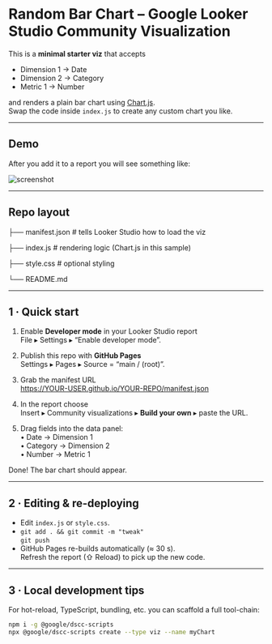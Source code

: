 # Random Bar Chart – Google Looker Studio Community Visualization

This is a **minimal starter viz** that accepts

* Dimension 1 → Date  
* Dimension 2 → Category  
* Metric 1 → Number  

and renders a plain bar chart using [Chart.js](https://www.chartjs.org/).  
Swap the code inside `index.js` to create any custom chart you like.

---

## Demo

After you add it to a report you will see something like:

![screenshot]()

---

## Repo layout
├── manifest.json   # tells Looker Studio how to load the viz

├── index.js        # rendering logic (Chart.js in this sample)

├── style.css       # optional styling

└── README.md

---

## 1 · Quick start

1. Enable **Developer mode** in your Looker Studio report  
   File ▸ Settings ▸ “Enable developer mode”.

2. Publish this repo with **GitHub Pages**  
   Settings ▸ Pages ▸ Source = “main / (root)”.

3. Grab the manifest URL  
https://YOUR-USER.github.io/YOUR-REPO/manifest.json
4. In the report choose  
Insert ▸ Community visualizations ▸ **Build your own** ▸ paste the URL.

5. Drag fields into the data panel:  
• Date → Dimension 1  
• Category → Dimension 2  
• Number → Metric 1

Done! The bar chart should appear.

---

## 2 · Editing & re-deploying

* Edit `index.js` or `style.css`.
* `git add . && git commit -m "tweak"`  
`git push`
* GitHub Pages re-builds automatically (≈ 30 s).  
Refresh the report (⇧ Reload) to pick up the new code.

---

## 3 · Local development tips

For hot-reload, TypeScript, bundling, etc. you can scaffold a full tool-chain:

```bash
npm i -g @google/dscc-scripts
npx @google/dscc-scripts create --type viz --name myChart
